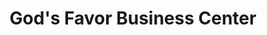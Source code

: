 ---
title: "God's Favor Business Center"
url: /monrovia/gods-favor-business-center/
shop: Lebensmittel
---